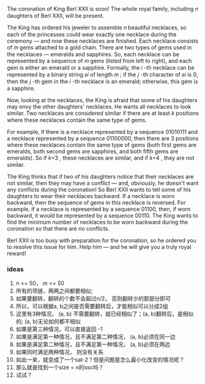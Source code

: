 The coronation of King Berl XXII is soon! The whole royal family, including 𝑛
 daughters of Berl XXII, will be present.

The King has ordered his jeweler to assemble 𝑛
 beautiful necklaces, so each of the princesses could wear exactly one necklace during the ceremony — and now these necklaces are finished. Each necklace consists of 𝑚
 gems attached to a gold chain. There are two types of gems used in the necklaces — emeralds and sapphires. So, each necklace can be represented by a sequence of 𝑚
 gems (listed from left to right), and each gem is either an emerald or a sapphire. Formally, the 𝑖
-th necklace can be represented by a binary string 𝑠𝑖
 of length 𝑚
; if the 𝑗
-th character of 𝑠𝑖
 is 0, then the 𝑗
-th gem in the 𝑖
-th necklace is an emerald; otherwise, this gem is a sapphire.

Now, looking at the necklaces, the King is afraid that some of his daughters may envy the other daughters' necklaces. He wants all necklaces to look similar. Two necklaces are considered similar if there are at least 𝑘
 positions where these necklaces contain the same type of gems.

For example, if there is a necklace represented by a sequence 01010111 and a necklace represented by a sequence 01100000, then there are 3
 positions where these necklaces contain the same type of gems (both first gems are emeralds, both second gems are sapphires, and both fifth gems are emeralds). So if 𝑘=3
, these necklaces are similar, and if 𝑘=4
, they are not similar.

The King thinks that if two of his daughters notice that their necklaces are not similar, then they may have a conflict — and, obviously, he doesn't want any conflicts during the coronation! So Berl XXII wants to tell some of his daughters to wear their necklaces backward. If a necklace is worn backward, then the sequence of gems in this necklace is reversed. For example, if a necklace is represented by a sequence 01100, then, if worn backward, it would be represented by a sequence 00110. The King wants to find the minimum number of necklaces to be worn backward during the coronation so that there are no conflicts.

Berl XXII is too busy with preparation for the coronation, so he ordered you to resolve this issue for him. Help him — and he will give you a truly royal reward!


### ideas
1. n <= 50， m <= 50
2. 所有的项链，两两之间都要相似;
3. 如果要翻转，翻转的个数不会超过n/2， 否则翻转少的那部分即可
4. 所以，可以根据a, b之间是否需要翻转后，才能相似可以分成2组
5. 这里有3种情况， (a, b) 不需要翻转，就已经相似了；(a, b)翻转后，是相似的; (a, b)无论如何都不相似 
6. 如果是第三种情况，可以直接返回 -1
7. 如果是满足第一种情况，且不满足第二种情况， (a, b)必须在同一边
8. 如果是满足第二种情况，且不满足第一种情况， (a, b)必须在两边
9. 如果同时满足两种情况， 则没有关系
10. 如此一来，就变成了一个sat-2？但是问题是怎么最小化改变的情况呢？
11. 那么就是找到一个size = n的ssc吗？
12. 试试？
